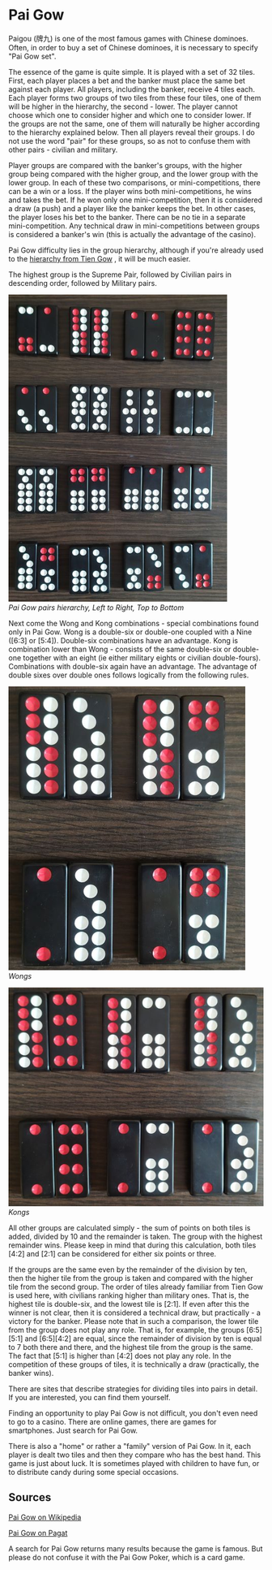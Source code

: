 # Pai Gow

Paigou (牌九) is one of the most famous games with Chinese dominoes. Often, in order to buy a set of Chinese dominoes, it is necessary to specify "Pai Gow set". 

The essence of the game is quite simple. It is played with a set of 32 tiles. First, each player places a bet and the banker must place the same bet against each player. All players, including the banker, receive 4 tiles each. Each player forms two groups of two tiles from these four tiles, one of them will be higher in the hierarchy, the second - lower. The player cannot choose which one to consider higher and which one to consider lower. If the groups are not the same, one of them will naturally be higher according to the hierarchy explained below. Then all players reveal their groups. I do not use the word "pair" for these groups, so as not to confuse them with other pairs - civilian and military. 

Player groups are compared with the banker's groups, with the higher group being compared with the higher group, and the lower group with the lower group. In each of these two comparisons, or mini-competitions, there can be a win or a loss. If the player wins both mini-competitions, he wins and takes the bet. If he won only one mini-competition, then it is considered a draw (a push) and a player like the banker keeps the bet. In other cases, the player loses his bet to the banker. There can be no tie in a separate mini-competition. Any technical draw in mini-competitions between groups is considered a banker's win (this is actually the advantage of the casino). 

Pai Gow difficulty lies in the group hierarchy, although if you're already used to the [hierarchy from Tien Gow](/gupai/tiles-and-pairs-hierarchy.html) , it will be much easier. 

The highest group is the Supreme Pair, followed by Civilian pairs in descending order, followed by Military pairs. 

![](/docs/assets/images/gupai/paigow-pairs.jpg)  
_Pai Gow pairs hierarchy, Left to Right, Top to Bottom_

Next come the Wong and Kong combinations - special combinations found only in Pai Gow. Wong is a double-six or double-one coupled with a Nine ([6:3] or [5:4]). Double-six combinations have an advantage. Kong is combination lower than Wong - consists of the same double-six or double-one together with an eight (ie either military eights or civilian double-fours). Combinations with double-six again have an advantage. The advantage of double sixes over double ones follows logically from the following rules. 

![](/docs/assets/images/gupai/paigow-wongs.jpg)  
_Wongs_

![](/docs/assets/images/gupai/paigow-kongs.jpg)  
_Kongs_

All other groups are calculated simply - the sum of points on both tiles is added, divided by 10 and the remainder is taken. The group with the highest remainder wins. Please keep in mind that during this calculation, both tiles [4:2] and [2:1] can be considered for either six points or three. 

If the groups are the same even by the remainder of the division by ten, then the higher tile from the group is taken and compared with the higher tile from the second group. The order of tiles already familiar from Tien Gow is used here, with civilians ranking higher than military ones. That is, the highest tile is double-six, and the lowest tile is [2:1]. If even after this the winner is not clear, then it is considered a technical draw, but practically - a victory for the banker. Please note that in such a comparison, the lower tile from the group does not play any role. That is, for example, the groups [6:5][5:1] and [6:5][4:2] are equal, since the remainder of division by ten is equal to 7 both there and there, and the highest tile from the group is the same. The fact that [5:1] is higher than [4:2] does not play any role. In the competition of these groups of tiles, it is technically a draw (practically, the banker wins). 

There are sites that describe strategies for dividing tiles into pairs in detail. If you are interested, you can find them yourself. 

Finding an opportunity to play Pai Gow is not difficult, you don't even need to go to a casino. There are online games, there are games for smartphones. Just search for Pai Gow. 

There is also a "home" or rather a "family" version of Pai Gow. In it, each player is dealt two tiles and then they compare who has the best hand. This game is just about luck. It is sometimes played with children to have fun, or to distribute candy during some special occasions. 

## Sources 

[Pai Gow on Wikipedia](https://en.wikipedia.org/wiki/Pai_gow) 

[Pai Gow on Pagat](https://www.pagat.com/domino/partition/paigow.html) 

A search for Pai Gow returns many results because the game is famous. But please do not confuse it with the Pai Gow Poker, which is a card game. 


